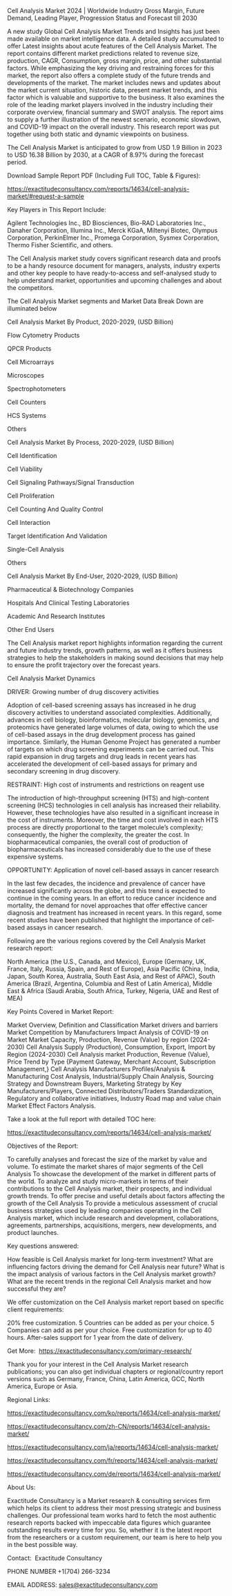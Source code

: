 Cell Analysis Market 2024 | Worldwide Industry Gross Margin, Future Demand, Leading Player, Progression Status and Forecast till 2030

A new study Global Cell Analysis Market Trends and Insights has just been made available on market intelligence data. A detailed study accumulated to offer Latest insights about acute features of the Cell Analysis Market. The report contains different market predictions related to revenue size, production, CAGR, Consumption, gross margin, price, and other substantial factors. While emphasizing the key driving and restraining forces for this market, the report also offers a complete study of the future trends and developments of the market. The market includes news and updates about the market current situation, historic data, present market trends, and this factor which is valuable and supportive to the business. It also examines the role of the leading market players involved in the industry including their corporate overview, financial summary and SWOT analysis. The report aims to supply a further illustration of the newest scenario, economic slowdown, and COVID-19 impact on the overall industry. This research report was put together using both static and dynamic viewpoints on business.

The Cell Analysis Market is anticipated to grow from USD 1.9 Billion in 2023 to USD 16.38 Billion by 2030, at a CAGR of 8.97% during the forecast period.

Download Sample Report PDF (Including Full TOC, Table & Figures):

https://exactitudeconsultancy.com/reports/14634/cell-analysis-market/#request-a-sample

Key Players in This Report Include:

Agilent Technologies Inc., BD Biosciences, Bio-RAD Laboratories Inc., Danaher Corporation, Illumina Inc., Merck KGaA, Miltenyi Biotec, Olympus Corporation, PerkinElmer Inc., Promega Corporation, Sysmex Corporation, Thermo Fisher Scientific, and others.

The Cell Analysis market study covers significant research data and proofs to be a handy resource document for managers, analysts, industry experts and other key people to have ready-to-access and self-analysed study to help understand market, opportunities and upcoming challenges and about the competitors.

The Cell Analysis Market segments and Market Data Break Down are illuminated below

Cell Analysis Market By Product, 2020-2029, (USD Billion)

Flow Cytometry Products

QPCR Products

Cell Microarrays

Microscopes

Spectrophotometers

Cell Counters

HCS Systems

Others

Cell Analysis Market By Process, 2020-2029, (USD Billion)

Cell Identification

Cell Viability

Cell Signaling Pathways/Signal Transduction

Cell Proliferation

Cell Counting And Quality Control

Cell Interaction

Target Identification And Validation

Single-Cell Analysis

Others

Cell Analysis Market By End-User, 2020-2029, (USD Billion)

Pharmaceutical & Biotechnology Companies

Hospitals And Clinical Testing Laboratories

Academic And Research Institutes

Other End Users

The Cell Analysis market report highlights information regarding the current and future industry trends, growth patterns, as well as it offers business strategies to help the stakeholders in making sound decisions that may help to ensure the profit trajectory over the forecast years.

Cell Analysis Market Dynamics

DRIVER: Growing number of drug discovery activities

Adoption of cell-based screening assays has increased in he drug discovery activities to understand associated complexities. Additionally, advances in cell biology, bioinformatics, molecular biology, genomics, and proteomics have generated large volumes of data, owing to which the use of cell-based assays in the drug development process has gained importance. Similarly, the Human Genome Project has generated a number of targets on which drug screening experiments can be carried out. This rapid expansion in drug targets and drug leads in recent years has accelerated the development of cell-based assays for primary and secondary screening in drug discovery.

RESTRAINT: High cost of instruments and restrictions on reagent use

The introduction of high-throughput screening (HTS) and high-content screening (HCS) technologies in cell analysis has increased their reliability. However, these technologies have also resulted in a significant increase in the cost of instruments. Moreover, the time and cost involved in each HTS process are directly proportional to the target molecule’s complexity; consequently, the higher the complexity, the greater the cost. In biopharmaceutical companies, the overall cost of production of biopharmaceuticals has increased considerably due to the use of these expensive systems.

OPPORTUNITY: Application of novel cell-based assays in cancer research

In the last few decades, the incidence and prevalence of cancer have increased significantly across the globe, and this trend is expected to continue in the coming years. In an effort to reduce cancer incidence and mortality, the demand for novel approaches that offer effective cancer diagnosis and treatment has increased in recent years. In this regard, some recent studies have been published that highlight the importance of cell-based assays in cancer research.

Following are the various regions covered by the Cell Analysis Market research report:

North America (the U.S., Canada, and Mexico), Europe (Germany, UK, France, Italy, Russia, Spain, and Rest of Europe), Asia Pacific (China, India, Japan, South Korea, Australia, South East Asia, and Rest of APAC), South America (Brazil, Argentina, Columbia and Rest of Latin America), Middle East & Africa (Saudi Arabia, South Africa, Turkey, Nigeria, UAE and Rest of MEA)

Key Points Covered in Market Report:

Market Overview, Definition and Classification Market drivers and barriers
Market Competition by Manufacturers
Impact Analysis of COVID-19 on Market
Market Capacity, Production, Revenue (Value) by region (2024-2030)
Cell Analysis Supply (Production), Consumption, Export, Import by Region (2024-2030)
Cell Analysis market Production, Revenue (Value), Price Trend by Type {Payment Gateway, Merchant Account, Subscription Management,}
Cell Analysis Manufacturers Profiles/Analysis & Manufacturing Cost Analysis, Industrial/Supply Chain Analysis, Sourcing Strategy and Downstream Buyers, Marketing
Strategy by Key Manufacturers/Players, Connected Distributors/Traders Standardization, Regulatory and collaborative initiatives, Industry Road map and value chain Market Effect Factors Analysis.

Take a look at the full report with detailed TOC here:

https://exactitudeconsultancy.com/reports/14634/cell-analysis-market/

Objectives of the Report:

To carefully analyses and forecast the size of the market by value and volume.
To estimate the market shares of major segments of the Cell Analysis
To showcase the development of the market in different parts of the world.
To analyze and study micro-markets in terms of their contributions to the Cell Analysis market, their prospects, and individual growth trends.
To offer precise and useful details about factors affecting the growth of the Cell Analysis
To provide a meticulous assessment of crucial business strategies used by leading companies operating in the Cell Analysis market, which include research and development, collaborations, agreements, partnerships, acquisitions, mergers, new developments, and product launches.

Key questions answered:

How feasible is Cell Analysis market for long-term investment?
What are influencing factors driving the demand for Cell Analysis near future?
What is the impact analysis of various factors in the Cell Analysis market growth?
What are the recent trends in the regional Cell Analysis market and how successful they are?

We offer customization on the Cell Analysis market report based on specific client requirements:

20% free customization.
5 Countries can be added as per your choice.
5 Companies can add as per your choice.
Free customization for up to 40 hours.
After-sales support for 1 year from the date of delivery.

Get More:  https://exactitudeconsultancy.com/primary-research/

Thank you for your interest in the Cell Analysis Market research publications; you can also get individual chapters or regional/country report versions such as Germany, France, China, Latin America, GCC, North America, Europe or Asia.

Regional Links:

https://exactitudeconsultancy.com/ko/reports/14634/cell-analysis-market/

https://exactitudeconsultancy.com/zh-CN/reports/14634/cell-analysis-market/

https://exactitudeconsultancy.com/ja/reports/14634/cell-analysis-market/

https://exactitudeconsultancy.com/fr/reports/14634/cell-analysis-market/

https://exactitudeconsultancy.com/de/reports/14634/cell-analysis-market/

About Us:

Exactitude Consultancy is a Market research & consulting services firm which helps its client to address their most pressing strategic and business challenges. Our professional team works hard to fetch the most authentic research reports backed with impeccable data figures which guarantee outstanding results every time for you. So, whether it is the latest report from the researchers or a custom requirement, our team is here to help you in the best possible way.

Contact:  Exactitude Consultancy

PHONE NUMBER +1(704) 266-3234

EMAIL ADDRESS: sales@exactitudeconsultancy.com
